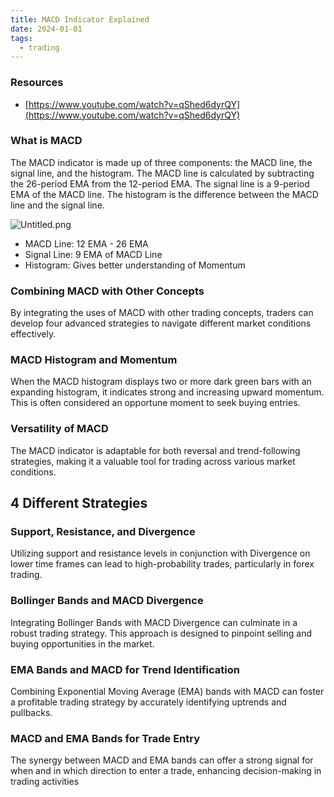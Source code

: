 ```yaml
---
title: MACD Indicator Explained
date: 2024-01-01
tags:
  - trading
---
```


### Resources

- [https://www.youtube.com/watch?v=qShed6dyrQY](https://www.youtube.com/watch?v=qShed6dyrQY)

### What is MACD


The MACD indicator is made up of three components: the MACD line, the signal line, and the histogram. The MACD line is calculated by subtracting the 26-period EMA from the 12-period EMA. The signal line is a 9-period EMA of the MACD line. The histogram is the difference between the MACD line and the signal line.


![Untitled.png](https://prod-files-secure.s3.us-west-2.amazonaws.com/875308e8-8000-4329-b1aa-ffd95b33ba6e/1abbe1ec-fd47-4e14-a5d9-c08b08fc48d8/Untitled.png?X-Amz-Algorithm=AWS4-HMAC-SHA256&X-Amz-Content-Sha256=UNSIGNED-PAYLOAD&X-Amz-Credential=AKIAT73L2G45HZZMZUHI%2F20240220%2Fus-west-2%2Fs3%2Faws4_request&X-Amz-Date=20240220T012227Z&X-Amz-Expires=3600&X-Amz-Signature=28fd5b063d27a12fb345c4733dec31e069c8dce600cc3f61f45659b03624c7c3&X-Amz-SignedHeaders=host&x-id=GetObject)

- MACD Line: 12 EMA - 26 EMA
- Signal Line: 9 EMA of MACD Line
- Histogram: Gives better understanding of Momentum

### **Combining MACD with Other Concepts**


By integrating the uses of MACD with other trading concepts, traders can develop four advanced strategies to navigate different market conditions effectively.


### **MACD Histogram and Momentum**


When the MACD histogram displays two or more dark green bars with an expanding histogram, it indicates strong and increasing upward momentum. This is often considered an opportune moment to seek buying entries.


### **Versatility of MACD**


The MACD indicator is adaptable for both reversal and trend-following strategies, making it a valuable tool for trading across various market conditions.


## 4 Different Strategies


### **Support, Resistance, and Divergence**


Utilizing support and resistance levels in conjunction with Divergence on lower time frames can lead to high-probability trades, particularly in forex trading.


### **Bollinger Bands and MACD Divergence**


Integrating Bollinger Bands with MACD Divergence can culminate in a robust trading strategy. This approach is designed to pinpoint selling and buying opportunities in the market.


### **EMA Bands and MACD for Trend Identification**


Combining Exponential Moving Average (EMA) bands with MACD can foster a profitable trading strategy by accurately identifying uptrends and pullbacks.


### **MACD and EMA Bands for Trade Entry**


The synergy between MACD and EMA bands can offer a strong signal for when and in which direction to enter a trade, enhancing decision-making in trading activities


